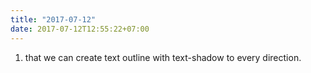 ```yaml
---
title: "2017-07-12"
date: 2017-07-12T12:55:22+07:00
---
```


1. that we can create text outline with text-shadow to every direction.